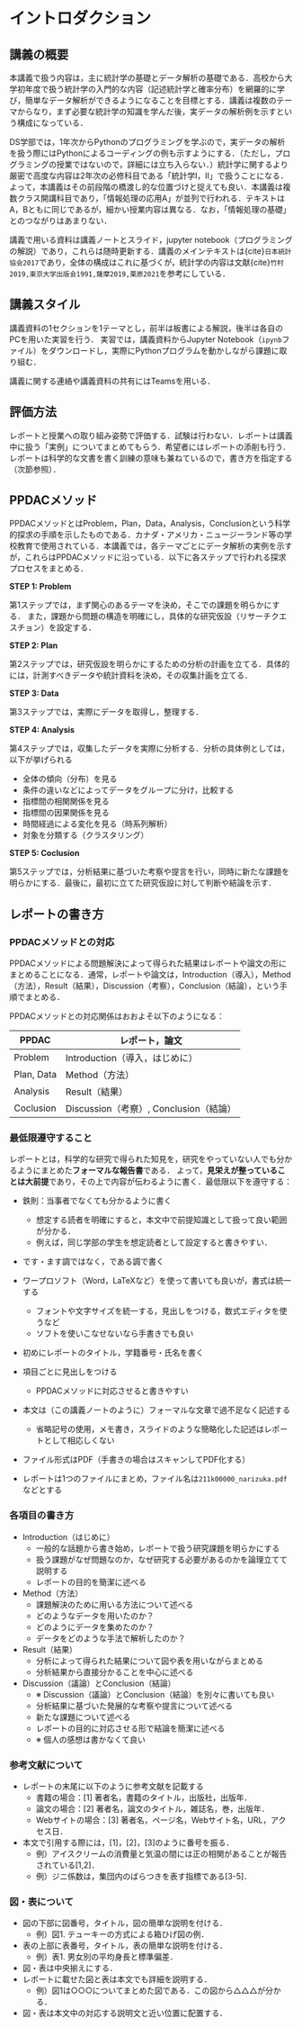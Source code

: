 # イントロダクション

## 講義の概要　

本講義で扱う内容は，主に統計学の基礎とデータ解析の基礎である．高校から大学初年度で扱う統計学の入門的な内容（記述統計学と確率分布）を網羅的に学び，簡単なデータ解析ができるようになることを目標とする．講義は複数のテーマからなり，まず必要な統計学の知識を学んだ後，実データの解析例を示すという構成になっている．

DS学部では，1年次からPythonのプログラミングを学ぶので，実データの解析を扱う際にはPythonによるコーディングの例も示すようにする．（ただし，プログラミングの授業ではないので，詳細には立ち入らない．）統計学に関するより厳密で高度な内容は2年次の必修科目である「統計学I，II」で扱うことになる．よって，本講義はその前段階の橋渡し的な位置づけと捉えても良い．本講義は複数クラス開講科目であり，「情報処理の応用A」が並列で行われる．テキストはA，Bともに同じであるが，細かい授業内容は異なる．なお，「情報処理の基礎」とのつながりはあまりない．

講義で用いる資料は講義ノートとスライド，jupyter notebook（プログラミングの解説）であり，これらは随時更新する．講義のメインテキストは{cite}`日本統計協会2017`であり，全体の構成はこれに基づくが，統計学の内容は文献{cite}`竹村2019,東京大学出版会1991,薩摩2019,栗原2021`を参考にしている．

## 講義スタイル

講義資料の1セクションを1テーマとし，前半は板書による解説，後半は各自のPCを用いた実習を行う．
実習では，講義資料からJupyter Notebook（`ipynb`ファイル）をダウンロードし，実際にPythonプログラムを動かしながら課題に取り組む．

講義に関する連絡や講義資料の共有にはTeamsを用いる．

## 評価方法

レポートと授業への取り組み姿勢で評価する．試験は行わない．レポートは講義中に扱う「実例」についてまとめてもらう．希望者にはレポートの添削も行う．レポートは科学的な文書を書く訓練の意味も兼ねているので，書き方を指定する（次節参照）．

## PPDACメソッド

PPDACメソッドとはProblem，Plan，Data，Analysis，Conclusionという科学的探求の手順を示したものである．カナダ・アメリカ・ニュージーランド等の学校教育で使用されている．本講義では，各テーマごとにデータ解析の実例を示すが，これらはPPDACメソッドに沿っている．以下に各ステップで行われる探求プロセスをまとめる．

**STEP 1: Problem**

第1ステップでは，まず関心のあるテーマを決め，そこでの課題を明らかにする．
また，課題から問題の構造を明確にし，具体的な研究仮設（リサーチクエスチョン）を設定する．

**STEP 2: Plan**

第2ステップでは，研究仮設を明らかにするための分析の計画を立てる．具体的には，計測すべきデータや統計資料を決め，その収集計画を立てる．


**STEP 3: Data**

第3ステップでは，実際にデータを取得し，整理する．


**STEP 4: Analysis**

第4ステップでは，収集したデータを実際に分析する．分析の具体例としては，以下が挙げられる

- 全体の傾向（分布）を見る
- 条件の違いなどによってデータをグループに分け，比較する
- 指標間の相関関係を見る
- 指標間の因果関係を見る
- 時間経過による変化を見る（時系列解析）
- 対象を分類する（クラスタリング）


**STEP 5: Coclusion**

第5ステップでは，分析結果に基づいた考察や提言を行い，同時に新たな課題を明らかにする．最後に，最初に立てた研究仮設に対して判断や結論を示す．

## レポートの書き方

### PPDACメソッドとの対応

PPDACメソッドによる問題解決によって得られた結果はレポートや論文の形にまとめることになる．通常，レポートや論文は，Introduction（導入），Method（方法），Result（結果），Discussion（考察），Conclusion（結論），という手順でまとめる．

PPDACメソッドとの対応関係はおおよそ以下のようになる：

| PPDAC      | レポート，論文                         |
| ---------- | -------------------------------------- |
| Problem    | Introduction（導入，はじめに）         |
| Plan, Data | Method（方法）                         |
| Analysis   | Result（結果）                         |
| Coclusion  | Discussion（考察）, Conclusion（結論） |

### 最低限遵守すること

レポートとは，科学的な研究で得られた知見を，研究をやっていない人でも分かるようにまとめた**フォーマルな報告書**である．
よって，**見栄えが整っていることは大前提**であり，その上で内容が伝わるように書く．最低限以下を遵守する：

- 鉄則：当事者でなくても分かるように書く
  - 想定する読者を明確にすると，本文中で前提知識として扱って良い範囲が分かる．
  - 例えば，同じ学部の学生を想定読者として設定すると書きやすい．
- です・ます調ではなく，である調で書く
- ワープロソフト（Word，LaTeXなど）を使って書いても良いが，書式は統一する
  - フォントや文字サイズを統一する，見出しをつける，数式エディタを使うなど
  - ソフトを使いこなせないなら手書きでも良い

- 初めにレポートのタイトル，学籍番号・氏名を書く
- 項目ごとに見出しをつける
  - PPDACメソッドに対応させると書きやすい
- 本文は（この講義ノートのように）フォーマルな文章で過不足なく記述する
  - 省略記号の使用，メモ書き，スライドのような簡略化した記述はレポートとして相応しくない

- ファイル形式はPDF（手書きの場合はスキャンしてPDF化する）
- レポートは1つのファイルにまとめ，ファイル名は`211k00000_narizuka.pdf`などとする

### 各項目の書き方

- Introduction（はじめに）
  - 一般的な話題から書き始め，レポートで扱う研究課題を明らかにする
  - 扱う課題がなぜ問題なのか，なぜ研究する必要があるのかを論理立てて説明する
  - レポートの目的を簡潔に述べる
- Method（方法）
  - 課題解決のために用いる方法について述べる
  - どのようなデータを用いたのか？
  - どのようにデータを集めたのか？
  - データをどのような手法で解析したのか？
- Result（結果）
  - 分析によって得られた結果について図や表を用いながらまとめる
  - 分析結果から直接分かることを中心に述べる
- Discussion（議論）とConclusion（結論）
  - ※ Discussion（議論）とConclusion（結論）を別々に書いても良い
  - 分析結果に基づいた発展的な考察や提言について述べる
  - 新たな課題について述べる
  - レポートの目的に対応させる形で結論を簡潔に述べる
  - ※ 個人の感想は書かなくて良い

### 参考文献について

- レポートの末尾に以下のように参考文献を記載する
  - 書籍の場合：[1] 著者名，書籍のタイトル，出版社，出版年．
  - 論文の場合：[2] 著者名，論文のタイトル，雑誌名，巻，出版年．
  - Webサイトの場合：[3] 著者名，ページ名，Webサイト名，URL，アクセス日．
- 本文で引用する際には，[1]，[2]，[3]のように番号を振る．
  - 例）アイスクリームの消費量と気温の間には正の相関があることが報告されている[1,2]．
  - 例）ジニ係数は，集団内のばらつきを表す指標である[3-5]．

### 図・表について

- 図の下部に図番号，タイトル，図の簡単な説明を付ける．
  - 例）図1. テューキーの方式による箱ひげ図の例．
- 表の上部に表番号，タイトル，表の簡単な説明を付ける．
  - 例）表1. 男女別の平均身長と標準偏差．
- 図・表は中央揃えにする．
- レポートに載せた図と表は本文でも詳細を説明する．
  - 例）図1は○○○についてまとめた図である．この図から△△△が分かる．
- 図・表は本文中の対応する説明文と近い位置に配置する．
